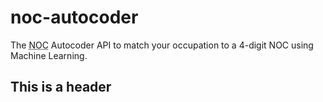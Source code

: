 # noc-autocoder
The <abbr title="National Occupation Classification">NOC</abbr>  Autocoder API to match your occupation to a 4-digit NOC using Machine Learning.

## This is a header
